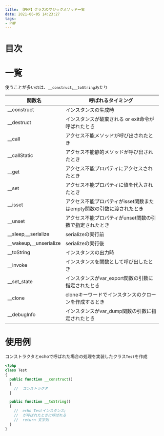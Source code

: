 ```yaml
---
title: 【PHP】クラスのマジックメソッド一覧
date: 2021-06-05 14:23:27
tags:
- PHP
---
```

# 目次
<!-- toc -->
<!-- more -->

# 一覧
使うことが多いのは、`__construct`,`__toString`あたり

| 関数名                    | 呼ばれるタイミング                               | 
|------------------------|-----------------------------------------| 
| __construct            | インスタンスの生成時                              | 
| __destruct             | インスタンスが破棄される or exit命令が呼ばれたとき           | 
| __call                 | アクセス不能メソッドが呼び出されたとき                     | 
| __callStatic           | アクセス不能静的メソッドが呼び出されたとき                   | 
| __get                  | アクセス不能プロパティにアクセスされたとき                   | 
| __set                  | アクセス不能プロパティに値を代入されたとき                   | 
| __isset                | アクセス不能プロパティがisset関数またはempty関数の引数に渡されたとき | 
| __unset                | アクセス不能プロパティがunset関数の引数で指定されたとき          | 
| __sleep,__serialize    | serializeの実行前                           | 
| __wakeup,__unserialize | serializeの実行後                           | 
| __toString             | インスタンスの出力時                              | 
| __invoke               | インスタンスを関数として呼び出したとき                     | 
| __set_state            | インスタンスがvar_export関数の引数に指定されたとき          | 
| __clone                | cloneキーワードでインスタンスのクローンを作成するとき           | 
| __debugInfo            | インスタンスがvar_dump関数の引数に指定されたとき            | 

# 使用例
コンストラクタとechoで呼ばれた場合の処理を実装したクラス`Test`を作成

```php
<?php
class Test
{
  public function __construct()
  {
    //  コンストラクタ
  }

  public function __toString()
  {
    //  echo Testインスタンス;
    //  が呼ばれたときに呼ばれる
    //  return 文字列
  }
}
```
